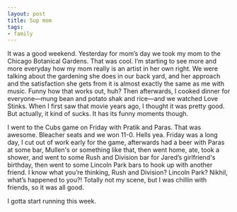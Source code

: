 ```yaml
---
layout: post
title: Sup mom
tags:
- family
---
```

It was a good weekend. Yesterday for mom’s day we took my mom to the Chicago Botanical Gardens. That was cool. I’m starting to see more and more everyday how my mom really is an artist in her own right. We were talking about the gardening she does in our back yard, and her approach and the satisfaction she gets from it is almost exactly the same as me with music. Funny how that works out, huh? Then afterwards, I cooked dinner for everyone—mung bean and potato shak and rice—and we watched Love Stinks. When I first saw that movie years ago, I thought it was pretty good. But actually, it kind of sucks. It has its funny moments though.

I went to the Cubs game on Friday with Pratik and Paras. That was awesome. Bleacher seats and we won 11-0. Hells yea. Friday was a long day, I cut out of work early for the game, afterwards had a beer with Paras at some bar, Mullen's or something like that, then went home, ate, took a shower, and went to some Rush and Division bar for Jared’s girlfriend's birthday, then went to some Lincoln Park bars to hook up with another friend. I know what you’re thinking, Rush and Division? Lincoln Park? Nikhil, what’s happened to you?! Totally not my scene, but I was chillin with friends, so it was all good.

I gotta start running this week. 
